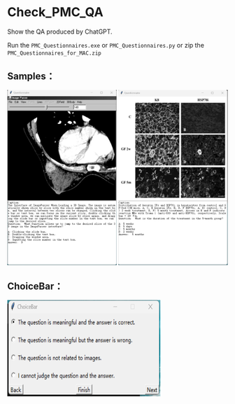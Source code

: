# Check_PMC_QA
Show the QA produced by ChatGPT. 

Run the ```PMC_Questionnaires.exe``` or ```PMC_Questionnaires.py``` or zip the ```PMC_Questionnaires_for_MAC.zip```
## Samples：
<img width="250" height="400" src="https://github.com/chaoyi-wu/Check_PMC_QA/blob/main/Images/Sample1.png"/>
<img width="250" height="400" src="https://github.com/chaoyi-wu/Check_PMC_QA/blob/main/Images/Sample2.png"/>

## ChoiceBar：
<img width="350" height="220" src="https://github.com/chaoyi-wu/Check_PMC_QA/blob/main/Images/ChoiceBar.png"/>


